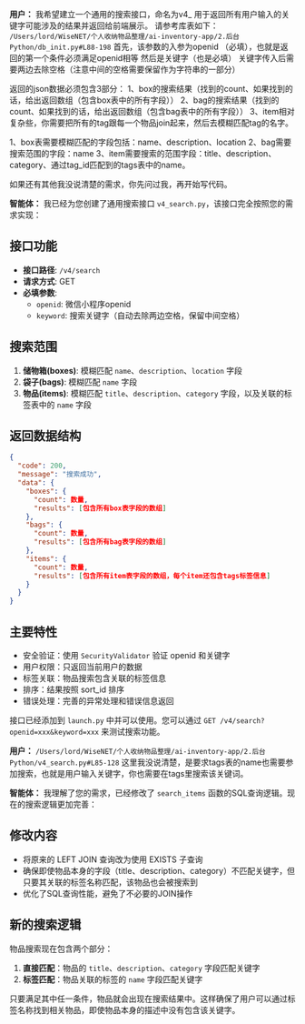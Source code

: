 **用户：** 我希望建立一个通用的搜索接口，命名为v4_ 
 用于返回所有用户输入的关键字可能涉及的结果并返回给前端展示。 
 请参考库表如下： `/Users/lord/WiseNET/个人收纳物品整理/ai-inventory-app/2.后台Python/db_init.py#L88-198` 
 首先，该参数的入参为openid （必填），也就是返回的第一个条件必须满足openid相等 
 然后是关键字（也是必填） 
 关键字传入后需要两边去除空格（注意中间的空格需要保留作为字符串的一部分） 
 
 返回的json数据必须包含3部分： 
 1、box的搜索结果（找到的count、如果找到的话，给出返回数组（包含box表中的所有字段）） 
 2、bag的搜索结果（找到的count、如果找到的话，给出返回数组（包含bag表中的所有字段）） 
 3、item相对复杂些，你需要把所有的tag跟每一个物品join起来，然后去模糊匹配tag的名字。 
 
 1、box表需要模糊匹配的字段包括：name、description、location 
 2、bag需要搜索范围的字段：name 
 3、item需要搜索的范围字段：title、description、category、通过tag_id匹配到的tags表中的name。 
 
 如果还有其他我没说清楚的需求，你先问过我，再开始写代码。

**智能体：** 我已经为您创建了通用搜索接口 `v4_search.py`，该接口完全按照您的需求实现：

## 接口功能
- **接口路径**: `/v4/search`
- **请求方式**: GET
- **必填参数**: 
  - `openid`: 微信小程序openid
  - `keyword`: 搜索关键字（自动去除两边空格，保留中间空格）

## 搜索范围
1. **储物箱(boxes)**: 模糊匹配 `name`、`description`、`location` 字段
2. **袋子(bags)**: 模糊匹配 `name` 字段
3. **物品(items)**: 模糊匹配 `title`、`description`、`category` 字段，以及关联的标签表中的 `name` 字段

## 返回数据结构
```json
{
  "code": 200,
  "message": "搜索成功",
  "data": {
    "boxes": {
      "count": 数量,
      "results": [包含所有box表字段的数组]
    },
    "bags": {
      "count": 数量,
      "results": [包含所有bag表字段的数组]
    },
    "items": {
      "count": 数量,
      "results": [包含所有item表字段的数组，每个item还包含tags标签信息]
    }
  }
}
```

## 主要特性
- 安全验证：使用 `SecurityValidator` 验证 openid 和关键字
- 用户权限：只返回当前用户的数据
- 标签关联：物品搜索包含关联的标签信息
- 排序：结果按照 sort_id 排序
- 错误处理：完善的异常处理和错误信息返回

接口已经添加到 `launch.py` 中并可以使用。您可以通过 `GET /v4/search?openid=xxx&keyword=xxx` 来测试搜索功能。

**用户：** `/Users/lord/WiseNET/个人收纳物品整理/ai-inventory-app/2.后台Python/v4_search.py#L85-128` 这里我没说清楚，是要求tags表的name也需要参加搜索，也就是用户输入关键字，你也需要在tags里搜索该关键词。

**智能体：** 我理解了您的需求，已经修改了 `search_items` 函数的SQL查询逻辑。现在的搜索逻辑更加完善：

## 修改内容
- 将原来的 LEFT JOIN 查询改为使用 EXISTS 子查询
- 确保即使物品本身的字段（title、description、category）不匹配关键字，但只要其关联的标签名称匹配，该物品也会被搜索到
- 优化了SQL查询性能，避免了不必要的JOIN操作

## 新的搜索逻辑
物品搜索现在包含两个部分：
1. **直接匹配**：物品的 `title`、`description`、`category` 字段匹配关键字
2. **标签匹配**：物品关联的标签的 `name` 字段匹配关键字

只要满足其中任一条件，物品就会出现在搜索结果中。这样确保了用户可以通过标签名称找到相关物品，即使物品本身的描述中没有包含该关键字。